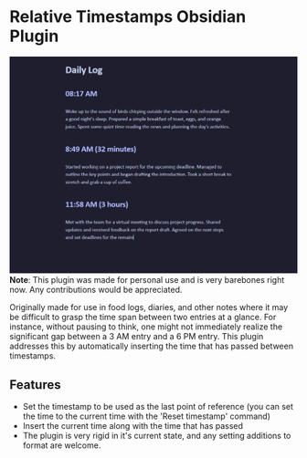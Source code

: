 # Relative Timestamps Obsidian Plugin
![Relative Timestamps](assets/example.png)
**Note**: This plugin was made for personal use and is very barebones right now. Any contributions would be appreciated.

Originally made for use in food logs, diaries, and other notes where it may be difficult to grasp the time span between two entries at a glance. For instance, without pausing to think, one might not immediately realize the significant gap between a 3 AM entry and a 6 PM entry. This plugin addresses this by automatically inserting the time that has passed between timestamps. 

## Features

- Set the timestamp to be used as the last point of reference (you can set the time to the current time with the 'Reset timestamp' command)
- Insert the current time along with the time that has passed
- The plugin is very rigid in it's current state, and any setting additions to format are welcome. 

